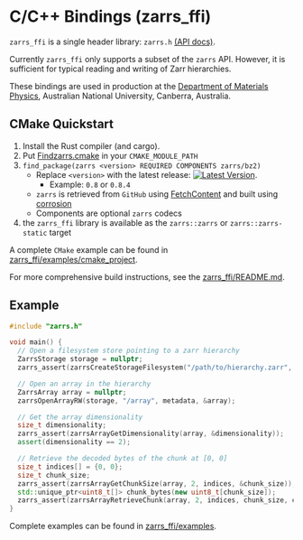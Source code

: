 # C/C++ Bindings (zarrs_ffi)

`zarrs_ffi` is a single header library: `zarrs.h` [(API docs)](https://ldeakin.github.io/zarrs_ffi/zarrs_8h.html).

Currently `zarrs_ffi` only supports a subset of the `zarrs` API.
However, it is sufficient for typical reading and writing of Zarr hierarchies.

These bindings are used in production at the [Department of Materials Physics](https://physics.anu.edu.au/research/mp/), Australian National University, Canberra, Australia.

## CMake Quickstart
1. Install the Rust compiler (and cargo).
2. Put [Findzarrs.cmake](https://github.com/LDeakin/zarrs_ffi/blob/main/examples/cmake_project/Findzarrs.cmake) in your `CMAKE_MODULE_PATH`
3. `find_package(zarrs <version> REQUIRED COMPONENTS zarrs/bz2)`
   - Replace `<version>` with the latest release: [![Latest Version](https://img.shields.io/crates/v/zarrs_ffi.svg)](https://crates.io/crates/zarrs_ffi).
     - Example: `0.8` or `0.8.4`
   - `zarrs` is retrieved from `GitHub` using [FetchContent](https://cmake.org/cmake/help/latest/module/FetchContent.html) and built using [corrosion](https://github.com/corrosion-rs/corrosion)
   - Components are optional `zarrs` codecs
4. the `zarrs_ffi` library is available as the `zarrs::zarrs` or  `zarrs::zarrs-static` target

A complete `CMake` example can be found in [zarrs_ffi/examples/cmake_project](https://github.com/LDeakin/zarrs_ffi/tree/main/examples/cmake_project).

For more comprehensive build instructions, see the [zarrs_ffi/README.md](https://github.com/LDeakin/zarrs_ffi).

## Example
```C++
#include "zarrs.h"

void main() {
  // Open a filesystem store pointing to a zarr hierarchy
  ZarrsStorage storage = nullptr;
  zarrs_assert(zarrsCreateStorageFilesystem("/path/to/hierarchy.zarr", &storage));

  // Open an array in the hierarchy
  ZarrsArray array = nullptr;
  zarrsOpenArrayRW(storage, "/array", metadata, &array);

  // Get the array dimensionality
  size_t dimensionality;
  zarrs_assert(zarrsArrayGetDimensionality(array, &dimensionality));
  assert(dimensionality == 2);

  // Retrieve the decoded bytes of the chunk at [0, 0]
  size_t indices[] = {0, 0};
  size_t chunk_size;
  zarrs_assert(zarrsArrayGetChunkSize(array, 2, indices, &chunk_size));
  std::unique_ptr<uint8_t[]> chunk_bytes(new uint8_t[chunk_size]);
  zarrs_assert(zarrsArrayRetrieveChunk(array, 2, indices, chunk_size, chunk_bytes.get()));
}
```

Complete examples can be found in [zarrs_ffi/examples](https://github.com/LDeakin/zarrs_ffi/tree/main/examples).

